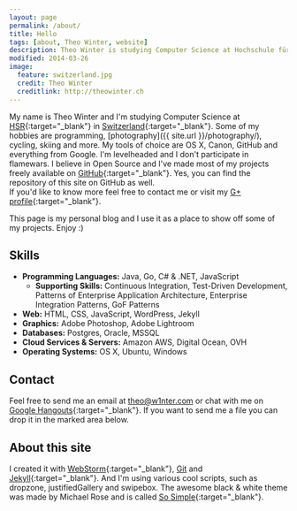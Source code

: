 ```yaml
---
layout: page
permalink: /about/
title: Hello
tags: [about, Theo Winter, website]
description: Theo Winter is studying Computer Science at Hochschule für Technik Rapperswil in Switzerland. Some of his hobbies are programming, photography, cycling and more.
modified: 2014-03-26
image:
  feature: switzerland.jpg
  credit: Theo Winter
  creditlink: http://theowinter.ch
---
```


My name is Theo Winter and I'm studying Computer Science at [HSR](http://www.hsr.ch){:target="_blank"} in [Switzerland](https://www.google.com/maps/place/Switzerland){:target="_blank"}.
Some of my hobbies are programming, [photography]({{ site.url }}/photography/), cycling, skiing and more. My tools of choice are OS X,
Canon, GitHub and everything from Google.
I'm levelheaded and I don't participate in flamewars. I believe in Open Source and I've made most of my projects freely available on
[GitHub](https://github.com/aerobless){:target="_blank"}. Yes, you can find the repository of this site on GitHub as well.  
If you'd like to know more feel free to contact me or visit my
[G+ profile](https://plus.google.com/+TheoWinterCH){:target="_blank"}.

This page is my personal blog and I use it as a place to show off some of my projects. Enjoy :)

## Skills
 + **Programming Languages:** Java, Go, C# & .NET, JavaScript
    + **Supporting Skills:** Continuous Integration, Test-Driven Development, Patterns of Enterprise Application Architecture,
     Enterprise Integration Patterns, GoF Patterns
 + **Web:** HTML, CSS, JavaScript, WordPress, Jekyll
 + **Graphics:** Adobe Photoshop, Adobe Lightroom
 + **Databases:** Postgres, Oracle, MSSQL
 + **Cloud Services & Servers:** Amazon AWS, Digital Ocean, OVH
 + **Operating Systems:** OS X, Ubuntu, Windows

## Contact
Feel free to send me an email at [theo@w1nter.com](mailto://theo@w1nter.com) or chat with me on [Google Hangouts](https://plus.google.com/+TheoWinterCH){:target="_blank"}.
If you want to send me a file you can drop it in the marked area below.

<form class="dropzone" action="{{ site.url }}/upload.php" class="dropzone"></form>

## About this site
I created it with [WebStorm](https://www.jetbrains.com/webstorm/){:target="_blank"}, [Git](http://git-scm.com/) and [Jekyll](http://jekyllrb.com/){:target="_blank"}.
And I'm using various cool scripts, such as dropzone, justifiedGallery and swipebox. The awesome black & white theme was 
made by Michael Rose and is called [So Simple](https://github.com/mmistakes/so-simple-theme){:target="_blank"}.

<script type="application/ld+json">
{
  "@context": "http://schema.org",
  "@type": "Person",
  "name": "Theo Winter",
  "givenName": "Theo",
  "familyName": "Winter",
  "alternateName": "Theodor Winter",
  "description": "Theo Winter is studying Computer Science at Hochschule für Technik Rapperswil in Switzerland. Some of his hobbies are programming, photography, cycling and more.",
  "gender": "male",
  "nationality": "Switzerland",
  "image": "{{ site.url }}/images/bio-photo.png",
  "jobTitle": "Software Developer",
  "email": "mailto:theo@w1nter.com",
  "sameAs": "https://plus.google.com/+TheoWinterCH",
  "url": "http://www.theowinter.ch"
}
</script>
